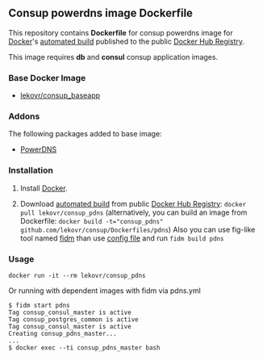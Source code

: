 ## Consup powerdns image Dockerfile

This repository contains **Dockerfile** for consup powerdns image
for [Docker](https://www.docker.com/)'s [automated build](https://registry.hub.docker.com/u/lekovr/consup_pdns/) 
published to the public [Docker Hub Registry](https://registry.hub.docker.com/).

This image requires **db** and **consul** consup application images.

### Base Docker Image

* [lekovr/consup_baseapp](https://registry.hub.docker.com/u/lekovr/consup_baseapp/)

### Addons

The following packages added to base image:

* [PowerDNS](https://www.powerdns.com/)

### Installation

1. Install [Docker](https://www.docker.com/).

2. Download [automated build](https://registry.hub.docker.com/u/lekovr/consup_pdns/) from public
 [Docker Hub Registry](https://registry.hub.docker.com/): `docker pull lekovr/consup_pdns`
   (alternatively, you can build an image from Dockerfile: `docker build -t="consup_pdns" github.com/lekovr/consup/Dockerfiles/pdns`)
   Also you can use fig-like tool named [fidm](https://github.com/LeKovr/fidm) than use [config file](https://github.com/LeKovr/consup/blob/master/pdns.yml) and run `fidm build pdns`

### Usage

    docker run -it --rm lekovr/consup_pdns

Or running with dependent images with fidm via pdns.yml

    $ fidm start pdns
    Tag consup_consul_master is active
    Tag consup_postgres_common is active
    Tag consup_consul_master is active
    Creating consup_pdns_master...
    ...
    $ docker exec --ti consup_pdns_master bash

